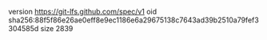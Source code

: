 version https://git-lfs.github.com/spec/v1
oid sha256:88f5f86e26ae0eff8e9ec1186e6a29675138c7643ad39b2510a79fef3304585d
size 2839
